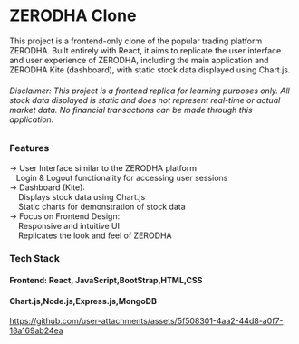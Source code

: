 
# ZERODHA Clone
This project is a frontend-only clone of the popular trading platform ZERODHA. Built entirely with React, it aims to replicate the user interface and user experience of ZERODHA, including the main application and ZERODHA Kite (dashboard), with static stock data displayed using Chart.js.

######  Disclaimer: This project is a frontend replica for learning purposes only. All stock data displayed is static and does not represent real-time or actual market data. No financial transactions can be made through this application.

### Features
-> User Interface similar to the ZERODHA platform <br>
    &nbsp;&nbsp;&nbsp;Login & Logout functionality for accessing user sessions <br>
-> Dashboard (Kite):<br>
    &nbsp;&nbsp;&nbsp;
    Displays stock data using Chart.js<br>
    &nbsp;&nbsp;&nbsp;
    Static charts for demonstration of stock data <br>
-> Focus on Frontend Design:<br>
    &nbsp;&nbsp;&nbsp;
   Responsive and intuitive UI<br>
    &nbsp;&nbsp;&nbsp;
   Replicates the look and feel of ZERODHA <br> 
### Tech Stack
#### Frontend: React, JavaScript,BootStrap,HTML,CSS
#### Chart.js,Node.js,Express.js,MongoDB

https://github.com/user-attachments/assets/5f508301-4aa2-44d8-a0f7-18a169ab24ea
